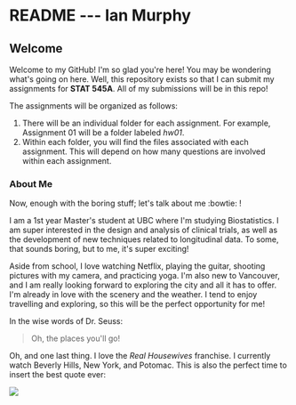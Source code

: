 # README --- Ian Murphy

## Welcome

Welcome to my GitHub! I'm so glad you're here! You may be wondering what's going on here. Well, this repository exists so that I can submit my assignments for **STAT 545A**. All of my submissions will be in this repo! 

The assignments will be organized as follows:

1. There will be an individual folder for each assignment. For example, Assignment 01 will be a folder labeled *hw01*.
2. Within each folder, you will find the files associated with each assignment. This will depend on how many questions are involved within each assignment.

### About Me

Now, enough with the boring stuff; let's talk about me :bowtie: ! 

I am a 1st year Master's student at UBC where I'm studying Biostatistics. I am super interested in the design and analysis of clinical trials, as well as the development of new techniques related to longitudinal data. To some, that sounds boring, but to me, it's super exciting! 

Aside from school, I love watching Netflix, playing the guitar, shooting pictures with my camera, and practicing yoga. I'm also new to Vancouver, and I am really looking forward to exploring the city and all it has to offer. I'm already in love with the scenery and the weather. I tend to enjoy travelling and exploring, so this will be the perfect opportunity for me!

In the wise words of Dr. Seuss:

> Oh, the places you'll go!

Oh, and one last thing. I love the *Real Housewives* franchise. I currently watch Beverly Hills, New York, and Potomac. This is also the perfect time to insert the best quote ever:

![](https://giphy.com/gifs/season-7-rhony-real-housewives-of-new-york-3ohzdGu4kGeeSUX7iw)
